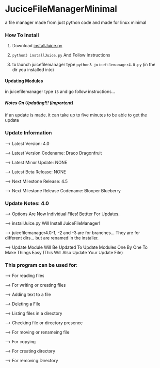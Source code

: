 # JuciceFileManagerMinimal

a file manager made from just python
code and made for linux minimal 

### How To Install

1. Download [installJuice.py](https://github.com/EnderNightLord-ChromeBook/JuiceFileManagerMinimal/blob/master/installJuice.py)

2. `python3 installJuice.py` And Follow Instructions

3. to launch juicefilemanager type `python3 juicefilemanager4.0.py` (in the dir you installed into)

#### Updating Modules

in juicefilemanager type `15` and go follow instructions... 

##### Notes On Updating!!! (Importent)

if an update is made. it can take up to five minutes to be able to get the
update

### Update Information

--> Latest Version: 4.0

--> Latest Version Codename: Draco Dragonfruit

--> Latest Minor Update: NONE

--> Latest Beta Release: NONE

--> Next Milestone Release: 4.5

--> Next Milestone Release Codename: Blooper Blueberry 

### Update Notes: 4.0

--> Options Are Now Individual Files! Bettter For Updates.

--> installJuice.py Will Install JuiceFileManager!

--> juicefilemanager4.0-1, -2 and -3 are for branches... They are for different dirs... but are renamed in the installer.

--> Update Module Will Be Updated To Update Modules One By One To Make Things Easy (This Will Also Update Your Update File)

### This program can be used for:

--> For reading files

--> For writing or creating files

--> Adding text to a file

--> Deleting a File

--> Listing files in a directory

--> Checking file or directory presence

--> For moving or renameing file

--> For copying

--> For creating directory

--> For removing Directory
